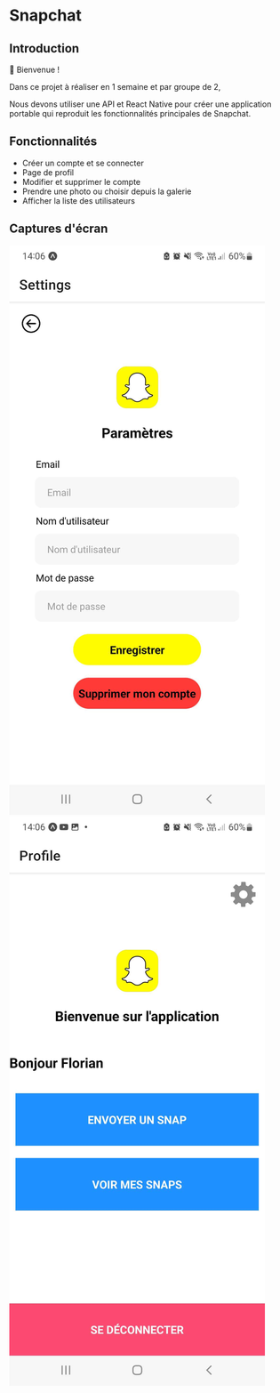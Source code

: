 # Snapchat

## Introduction

👋 Bienvenue !

Dans ce projet à réaliser en 1 semaine et par groupe de 2,

Nous devons utiliser une API et React Native pour créer une application portable qui reproduit les fonctionnalités principales de Snapchat.

## Fonctionnalités

- Créer un compte et se connecter
- Page de profil
- Modifier et supprimer le compte
- Prendre une photo ou choisir depuis la galerie
- Afficher la liste des utilisateurs

## Captures d'écran

![Capture d'écran](readmefile/capture1.jpg)
![Capture d'écran](readmefile/capture2.jpg)
